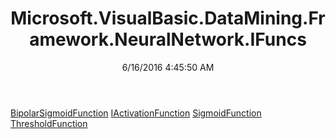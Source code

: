 ﻿---
title: Microsoft.VisualBasic.DataMining.Framework.NeuralNetwork.IFuncs
date: 6/16/2016 4:45:50 AM
---

[BipolarSigmoidFunction](T-Microsoft.VisualBasic.DataMining.Framework.NeuralNetwork.IFuncs.BipolarSigmoidFunction.html)
[IActivationFunction](T-Microsoft.VisualBasic.DataMining.Framework.NeuralNetwork.IFuncs.IActivationFunction.html)
[SigmoidFunction](T-Microsoft.VisualBasic.DataMining.Framework.NeuralNetwork.IFuncs.SigmoidFunction.html)
[ThresholdFunction](T-Microsoft.VisualBasic.DataMining.Framework.NeuralNetwork.IFuncs.ThresholdFunction.html)
